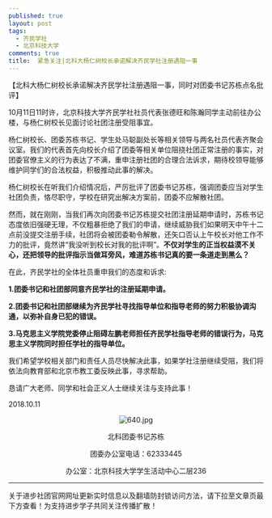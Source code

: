 ```yaml
---
published: true
layout: post
tags:
  - 齐民学社
  - 北京科技大学
comments: true
title:  紧急关注|北科大杨仁树校长承诺解决齐民学社注册遇阻一事 
---
```


【北科大杨仁树校长承诺解决齐民学社注册遇阻一事，同时对团委书记苏栋点名批评】

10月11日11时许，北京科技大学齐民学社社员代表张德旺和陈瀚同学主动前往办公楼，与杨仁树校长见面讨论社团注册受阻事宜。

杨仁树校长、团委苏栋书记、学生处马聪副处长等相关领导与两名社员代表齐聚会议室。我们的代表首先向校长介绍了团委等相关单位阻挠社团正常注册的事实，对团委官僚主义的行为表达了不满，重申注册社团的合理合法诉求，期待校领导能够维护同学们的合法权益，积极推动此事的解决。

杨仁树校长在听我们介绍情况后，严厉批评了团委书记苏栋，强调团委应当对学生社团负责，恪尽职守，学校在研究出解决方案前，团委不应解散社团。

然而，就在刚刚，当我们再次向团委书记苏栋提交社团注册延期申请时，苏栋书记态度依旧强硬无理，不仅粗暴拒绝了我们的申请，继续威胁我们如果明天中午十二点前没提交注册手续，社团将会被团委勒令解散，还矢口否认上午校长对他工作不力的批评，竟然讲“我没听到校长对我的批评啊”。**不仅对学生的正当权益漠不关心，还把领导的批评指示当做耳旁风，难道苏栋书记真的要一条道走到黑么？**

在此，齐民学社的全体社员重申我们的态度和诉求:

**1.团委书记和社团部同意齐民学社的注册延期申请。**

**2.团委书记和社团部继续为齐民学社寻找指导单位和指导老师的努力积极协调沟通，以弥补自身已犯的错误。**

**3.马克思主义学院党委停止阻碍左鹏老师担任齐民学社指导老师的错误行为，马克思主义学院同时担任学社的指导单位。**

我们希望学校相关部门和责任人员尽快解决此事，如果学社注册继续受阻，我们将依法向教育部和北京市教工委反映此事，寻求帮助。

恳请广大老师、同学和社会正义人士继续关注与支持此事！

2018.10.11

<p align="center"><img src="https://i.loli.net/2018/10/11/5bbf49a5eab9f.jpg" alt="640.jpg" title="640.jpg" /></p>

<p align="center">北科团委书记苏栋</p>

<p align="center">团委办公室电话：62333445</p>

<p align="center">办公室：北京科技大学学生活动中心二层236</p>

---
关于进步社团官网网址更新实时信息以及翻墙防封锁访问方法，请下拉至文章页最下方查看！为支持进步学子共同关注传播扩散！
